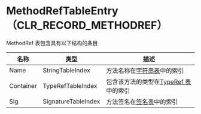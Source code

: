 # MethodRefTableEntry（CLR_RECORD_METHODREF）

MethodRef 表包含具有以下结构的条目

| 名称       | 类型                  | 描述                |
|-----------|----------------------|--------------------|
| Name      | StringTableIndex     | 方法名称在[字符串表](StringTable.md)中的索引 |
| Container | TypeRefTableIndex    | 包含该方法的类型在[TypeRef 表](TypeRefTableEntry.md)中的索引 |
| Sig       | SignatureTableIndex  | 方法签名在[签名表](SignatureTable.md)中的索引 |